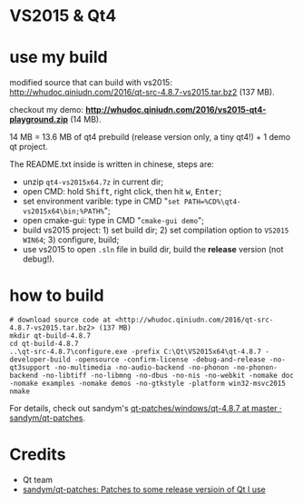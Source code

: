 VS2015 & Qt4
============

# use my build

modified source that can build with vs2015: <http://whudoc.qiniudn.com/2016/qt-src-4.8.7-vs2015.tar.bz2> (137 MB).

checkout my demo: **<http://whudoc.qiniudn.com/2016/vs2015-qt4-playground.zip>** (14 MB).

14 MB = 13.6 MB of qt4 prebuild (release version only, a tiny qt4!) + 1 demo qt project.

The README.txt inside is written in chinese, steps are:

-   unzip `qt4-vs2015x64.7z` in current dir;
-   open CMD: hold <kbd>Shift</kbd>, right click, then hit <kbd>w</kbd>, <kbd>Enter</kbd>;
-   set environment varible: type in CMD "`set PATH=%CD%\qt4-vs2015x64\bin;%PATH%`";
-   open cmake-gui: type in CMD "`cmake-gui demo`";
-   build vs2015 project: 1) set build dir; 2) set compilation option to `VS2015 WIN64`; 3) configure, build;
-   use vs2015 to open `.sln` file in build dir, build the **release** version (not debug!).

# how to build

```
# download source code at <http://whudoc.qiniudn.com/2016/qt-src-4.8.7-vs2015.tar.bz2> (137 MB)
mkdir qt-build-4.8.7
cd qt-build-4.8.7
..\qt-src-4.8.7\configure.exe -prefix C:\Qt\VS2015x64\qt-4.8.7 -developer-build -opensource -confirm-license -debug-and-release -no-qt3support -no-multimedia -no-audio-backend -no-phonon -no-phonon-backend -no-libtiff -no-libmng -no-dbus -no-nis -no-webkit -nomake doc -nomake examples -nomake demos -no-gtkstyle -platform win32-msvc2015
nmake
```

For details, check out sandym's [qt-patches/windows/qt-4.8.7 at master · sandym/qt-patches](https://github.com/sandym/qt-patches/tree/master/windows/qt-4.8.7).

# Credits

-   Qt team
-   [sandym/qt-patches: Patches to some release versioin of Qt I use](https://github.com/sandym/qt-patches)

